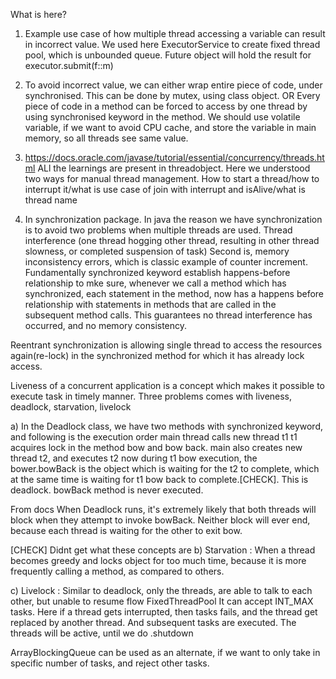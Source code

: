 What is here?

1) Example use case of how multiple thread accessing a variable can result in incorrect value. We used here 
ExecutorService to create fixed thread pool, which is unbounded queue. 
Future object will hold the result for executor.submit(f::m)
2) To avoid incorrect value, we can either wrap entire piece of code, under synchronised. This can
be done by mutex, using class object. 
OR
Every piece of code in a method can be forced to access by one thread by using synchronised keyword in the method.
We should use volatile variable, if we want to avoid CPU cache, and store the variable in main 
memory, so all threads see same value.

3) https://docs.oracle.com/javase/tutorial/essential/concurrency/threads.html
ALl the learnings are present in threadobject. Here we understood two ways for manual thread management.
How to start a thread/how to interrupt it/what is use case of join with interrupt and isAlive/what is thread name 


4) In synchronization package.
In java the reason we have synchronization is to avoid two problems when multiple threads are used.
Thread interference (one thread hogging other thread, resulting in other thread slowness, or completed suspension of task)
Second is, memory inconsistency errors, which is classic example of counter increment.
Fundamentally synchronized keyword establish happens-before relationship to mke sure, whenever we call a
method which has synchronized, each statement in the method, now has a happens before relationship
with statements in methods that are called in the subsequent method calls. This guarantees no thread interference
has occurred, and no memory consistency.


Reentrant synchronization is allowing single thread to access the resources again(re-lock) in the synchronized method
for which it has already lock access. 

Liveness of a concurrent application is a concept which makes it possible to execute task in timely manner.
Three problems comes with liveness, deadlock, starvation, livelock

a) In the Deadlock class, we have two methods with synchronized keyword, and following is the execution order
main thread calls new thread t1
t1 acquires lock in the method bow and bow back.
main also creates new thread t2, and executes t2
now during t1 bow execution, the bower.bowBack is the object which is waiting for the t2 to complete, which at the
same time is waiting for t1 bow back to complete.[CHECK]. This is deadlock. bowBack method is never executed. 

From docs
When Deadlock runs, it's extremely likely that both threads will block when they attempt to invoke bowBack. Neither block will ever end, because each thread is waiting for the other to exit bow.

[CHECK] Didnt get what these concepts are
b) Starvation : When a thread becomes greedy and locks object for too much time, because it is more frequently
calling a method, as compared to others.

c) Livelock : Similar to deadlock, only the threads, are able to talk to each other, but unable to resume flow
FixedThreadPool
It can accept INT_MAX tasks.
Here if a thread gets interrupted, then tasks fails, and the thread get replaced by another thread.
And subsequent tasks are executed. The threads will be active, until we do .shutdown

ArrayBlockingQueue can be used as an alternate, if we want to only take in specific number of tasks, and 
reject other tasks.